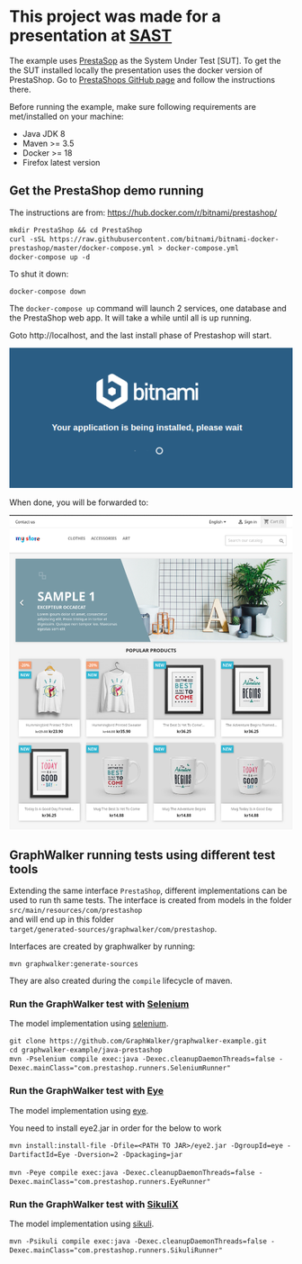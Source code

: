 # This project was made for a presentation at  [SAST](http://sast.se/meeting.jsp?id=381)

The example uses [PrestaSop](https://www.prestashop.com/en) as the System Under Test [SUT].
To get the the SUT installed locally the presentation uses the docker version of PrestaShop. Go to [PrestaShops GitHub
page](https://github.com/PrestaShop/PrestaShop) and follow the instructions there.  

Before running the example, make sure following requirements are met/installed on your machine:
* Java JDK 8
* Maven >= 3.5
* Docker >= 18 
* Firefox latest version

## Get the PrestaShop demo running

The instructions are from: https://hub.docker.com/r/bitnami/prestashop/

```shell script
mkdir PrestaShop && cd PrestaShop
curl -sSL https://raw.githubusercontent.com/bitnami/bitnami-docker-prestashop/master/docker-compose.yml > docker-compose.yml
docker-compose up -d
```

To shut it down:

```shell script
docker-compose down
```

The `docker-compose up` command will launch 2 services, one database and the PrestaShop web app. It will take a while until all is up running.

Goto http://localhost, and the last install phase of Prestashop will start.

![alt tag](images/prestashop/bitnami_installing.png)

When done, you will be forwarded to:

![alt tag](images/prestashop/After_installation.png)


## GraphWalker running tests using different test tools

Extending the same interface `PrestaShop`, different implementations can be used to run th same tests. The interface is created from models in the folder<br>
 `src/main/resources/com/prestashop`<br>
and will end up in this folder<br>
 `target/generated-sources/graphwalker/com/prestashop`.

Interfaces are created by graphwalker by running:<br>
```shell script
mvn graphwalker:generate-sources
```
They are also created during the `compile` lifecycle of maven. 


### Run the GraphWalker test with [Selenium](https://www.seleniumhq.org/)

The model implementation using [selenium](https://github.com/GraphWalker/graphwalker-example/blob/master/java-prestashop/src/main/java/com/prestashop/modelimplementation/SeleniumImpl.java).

```shell script
git clone https://github.com/GraphWalker/graphwalker-example.git
cd graphwalker-example/java-prestashop
mvn -Pselenium compile exec:java -Dexec.cleanupDaemonThreads=false -Dexec.mainClass="com.prestashop.runners.SeleniumRunner"
```

### Run the GraphWalker test with [Eye](https://eyeautomate.com/eye/)

The model implementation using [eye](https://github.com/GraphWalker/graphwalker-example/blob/master/java-prestashop/src/main/java/com/prestashop/modelimplementation/EyeImpl.java).

You need to install eye2.jar in order for the below to work

```shell script
mvn install:install-file -Dfile=<PATH TO JAR>/eye2.jar -DgroupId=eye -DartifactId=Eye -Dversion=2 -Dpackaging=jar

mvn -Peye compile exec:java -Dexec.cleanupDaemonThreads=false -Dexec.mainClass="com.prestashop.runners.EyeRunner"
```

### Run the GraphWalker test with [SikuliX](http://sikulix.com/)

The model implementation using [sikuli](https://github.com/GraphWalker/graphwalker-example/blob/master/java-prestashop/src/main/java/com/prestashop/modelimplementation/SikuliImpl.java).

```shell script
mvn -Psikuli compile exec:java -Dexec.cleanupDaemonThreads=false -Dexec.mainClass="com.prestashop.runners.SikuliRunner"
```
